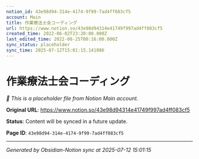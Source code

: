 ```yaml
---
notion_id: 43e98d94-314e-4174-9f99-7ad4ff083cf5
account: Main
title: 作業療法士会コーディング
url: https://www.notion.so/43e98d94314e41749f997ad4ff083cf5
created_time: 2022-06-02T23:20:00.000Z
last_edited_time: 2022-08-25T00:16:00.000Z
sync_status: placeholder
sync_time: 2025-07-12T15:01:15.141086
---
```


# 作業療法士会コーディング

*🔄 This is a placeholder file from Notion Main account.*

**Original URL**: https://www.notion.so/43e98d94314e41749f997ad4ff083cf5

**Status**: Content will be synced in a future update.

**Page ID**: `43e98d94-314e-4174-9f99-7ad4ff083cf5`

---

*Generated by Obsidian-Notion sync at 2025-07-12 15:01:15*
